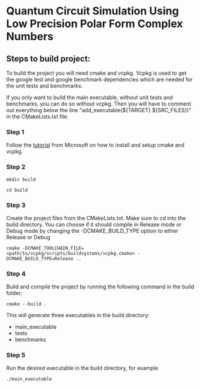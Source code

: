 # Quantum Circuit Simulation Using Low Precision Polar Form Complex Numbers

## Steps to build project: 
To build the project you will need cmake and vcpkg. Vcpkg is used to get the google test and 
google benchmark dependencies which are needed for the unit tests and benchmarks. 

If you only want to build the main executable, without unit tests and benchmarks, you can do so 
without vcpkg. Then you will have to comment out everything below the line 
"add_executable(${TARGET} ${SRC_FILES})" in the CMakeLists.txt file. 


### Step 1
Follow the [tutorial](https://learn.microsoft.com/sv-se/vcpkg/get_started/get-started?pivots=shell-bash#1---set-up-vcpkg) from Microsoft on how to install and setup cmake and vcpkg.


### Step 2
```shell
mkdir build
```

```shell
cd build
```

### Step 3
Create the project files from the CMakeLists.txt. Make sure to cd into the build directory.
You can choose if it should compile in Release mode or Debug mode by changing the 
-DCMAKE_BUILD_TYPE option to either Release or Debug
```shell
cmake -DCMAKE_TOOLCHAIN_FILE=<path/to/vcpkg/scripts/buildsystems/vcpkg.cmake> -DCMAKE_BUILD_TYPE=Release ..
```


### Step 4
Build and compile the project by running the following command in the build folder:
```shell
cmake --build .
```

This will generate three executables in the build directory: 
- main_executable
- tests
- benchmarks

### Step 5
Run the desired executable in the build directory, for example
```shell
./main_executable
```
